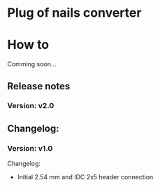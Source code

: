 # Plug of nails converter

# How to
Comming soon...


## Release notes

### Version: v2.0
Changelog:
-

### Version: v1.0
Changelog:
- Initial 2.54 mm and IDC 2x5 header connection